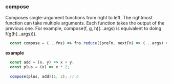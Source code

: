 ### compose

Composes single-argument functions from right to left. The rightmost function can take multiple arguments. Each function takes the output of the previous one. For example, compose(f, g, h)(...args) is equivalent to doing f(g(h(...args))).

```js
  const compose = (...fns) => fns.reduce((preFn, nextFn) => (...args) => preFn(nextFn(...args)));
```

**example**

```js
  const add = (x, y) => x + y;
  const plus = (x) => x * 2;
  
  compose(plus, add)(1, 2); // 6
```

